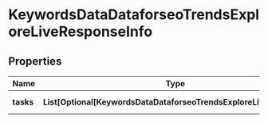 # KeywordsDataDataforseoTrendsExploreLiveResponseInfo


## Properties

| Name | Type | Description | Notes |
|------------ | ------------- | ------------- | -------------|
**tasks** | **List[Optional[KeywordsDataDataforseoTrendsExploreLiveTaskInfo]]** | array of tasks |[optional]|